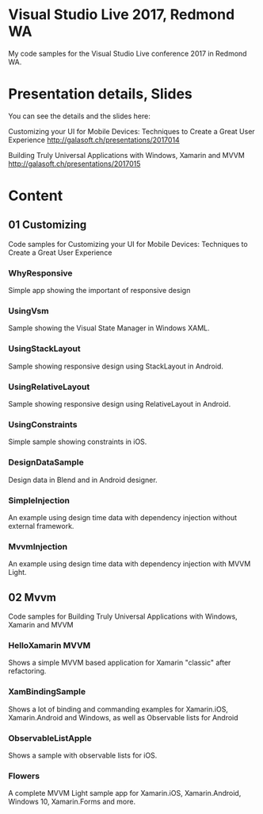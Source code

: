 # Visual Studio Live 2017, Redmond WA

My code samples for the Visual Studio Live conference 2017 in Redmond WA.

# Presentation details, Slides

You can see the details and the slides here:

Customizing your UI for Mobile Devices: Techniques to Create a Great User Experience 
http://galasoft.ch/presentations/2017014

Building Truly Universal Applications with Windows, Xamarin and MVVM 
http://galasoft.ch/presentations/2017015

# Content

## 01 Customizing

Code samples for Customizing your UI for Mobile Devices: Techniques to Create a Great User Experience 

### WhyResponsive

Simple app showing the important of responsive design

### UsingVsm

Sample showing the Visual State Manager in Windows XAML.

### UsingStackLayout

Sample showing responsive design using StackLayout in Android.

### UsingRelativeLayout

Sample showing responsive design using RelativeLayout in Android.

### UsingConstraints

Simple sample showing constraints in iOS.

### DesignDataSample

Design data in Blend and in Android designer.

### SimpleInjection

An example using design time data with dependency injection without external framework.

### MvvmInjection

An example using design time data with dependency injection with MVVM Light.

## 02 Mvvm

Code samples for Building Truly Universal Applications with Windows, Xamarin and MVVM

### HelloXamarin MVVM

Shows a simple MVVM based application for Xamarin "classic" after refactoring.

### XamBindingSample

Shows a lot of binding and commanding examples for Xamarin.iOS, Xamarin.Android and Windows, as well as Observable lists for Android

### ObservableListApple

Shows a sample with observable lists for iOS.

### Flowers

A complete MVVM Light sample app for Xamarin.iOS, Xamarin.Android, Windows 10, Xamarin.Forms and more.